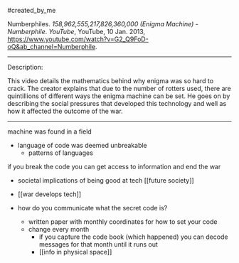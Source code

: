 #created_by_me 

Numberphiles. _158,962,555,217,826,360,000 (Enigma Machine) - Numberphile_. _YouTube_, YouTube, 10 Jan. 2013, https://www.youtube.com/watch?v=G2_Q9FoD-oQ&ab_channel=Numberphile.

--- 

Description: 

This video details the mathematics behind why enigma was so hard to crack. The creator explains that due to the number of rotters used, there are quintillions of different ways the enigma machine can be set. He goes on by describing the social pressures that developed this technology and well as how it affected the outcome of the war. 

--- 
machine was found in a field 

- language of code was deemed unbreakable 
	- patterns of languages 

if you break the code you can get access to information and end the war 
- societal implications of being good at tech [[future society]]
- [[war develops tech]]

- how do you communicate what the secret code is? 
	- written paper with monthly coordinates for how to set your code 
	- change every month 
		- if you capture the code book (which happened) you can decode messages for that month until it runs out
		- [[info in physical space]]
